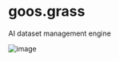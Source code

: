 # goos.grass
AI dataset management engine


![image](https://github.com/bytegoose/goos.grass/assets/3196457/b27e0d71-d86a-4449-ba55-1bb50df04222)


